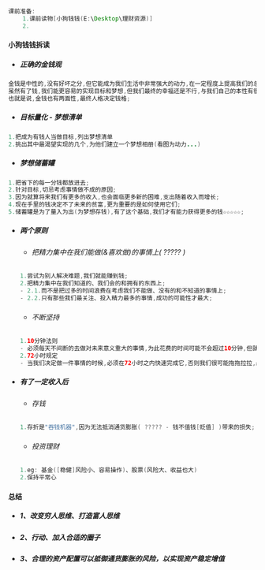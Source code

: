 ```java
课前准备:
    1.课前读物[小狗钱钱(E:\Desktop\理财资源)]
    2.
```

#### 小狗钱钱拆读

* ##### 正确的金钱观

```java
金钱是中性的,没有好坏之分,但它能成为我们生活中非常强大的动力,在一定程度上提高我们的总体生活水平;
虽然有了钱,我们能更容易的实现目标和梦想,但我们最终的幸福还是不行,与我们自己的本性有很大的关系;
也就是说,金钱也有两面性,最终人格决定钱格;
```

* ##### 目标量化 - 梦想清单

```java
1.把成为有钱人当做目标,列出梦想清单
2.挑出其中最渴望实现的几个,为他们建立一个梦想相册(看图为动力...)
```

* ##### 梦想储蓄罐

```java
1.把省下的每一分钱都放进去;
2.针对目标,切忌考虑事情做不成的原因;
3.因为就算将来我们有更多的收入,也会面临更多新的困难,支出随着收入而增长;
4.现在手里的钱决定不了未来的贫富,更为重要的是如何使用它们;
5.储蓄罐是为了量入为出(为梦想存钱),有了这个基础,我们才有能力获得更多的钱☆☆☆☆☆;
```

* ##### 两个原则

  * ###### 把精力集中在我们能做\(&喜欢做\)的事情上\( ????? \)

  ```java
  1.尝试为别人解决难题,我们就能赚到钱;
  2.把精力集中在我们知道的、我们会的和拥有的东西上;
  - 2.1.而不是把过多的时间浪费在考虑我们不能做、没有的和不知道的事情上;
  - 2.2.只有那些我们最关注、投入精力最多的事情,成功的可能性才最大;
  ```

  * ###### 不断坚持

  ```java
  1.10分钟法则
  - 必须每天不间断的去做对未来意义重大的事情,为此花费的时间可能不会超过10分钟,但就是这10分钟会让一切变得不同
  2.72小时规定
  - 当我们决定做一件事情的时候,必须在72小时之内快速完成它,否则我们很可能拖拖拉拉,最后热情消磨干净,以后就永远不会再做这件事了
  ```
* ##### 有了一定收入后

  * ###### 存钱

  ```java
  1.存折是"吞钱机器",因为无法抵消通货膨胀( ????? - 钱不值钱[贬值] )带来的损失;
  ```

  * ###### 投资理财

  ```java
  1.eg: 基金([稳健]风险小、容易操作)、股票(风险大、收益也大)
  2.保持平常心
  ```

#### 总结

* ##### 1、改变穷人思维、打造富人思维
* ##### 2、行动、加入合适的圈子
* ##### 3、合理的资产配置可以抵御通货膨胀的风险，以实现资产稳定增值



